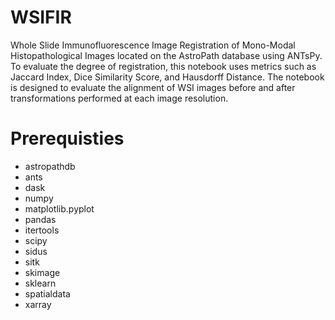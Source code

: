 # WSIFIR
Whole Slide Immunofluorescence Image Registration of Mono-Modal Histopathological Images located on the AstroPath database using ANTsPy. To evaluate the degree of registration, this notebook uses metrics such as Jaccard Index, Dice Similarity Score, and Hausdorff Distance. The notebook is designed to evaluate the alignment of WSI images before and after transformations performed at each image resolution.

# Prerequisties 

- astropathdb
- ants
- dask
- numpy
- matplotlib.pyplot
- pandas
- itertools
- scipy
- sidus
- sitk
- skimage
- sklearn
- spatialdata
- xarray

